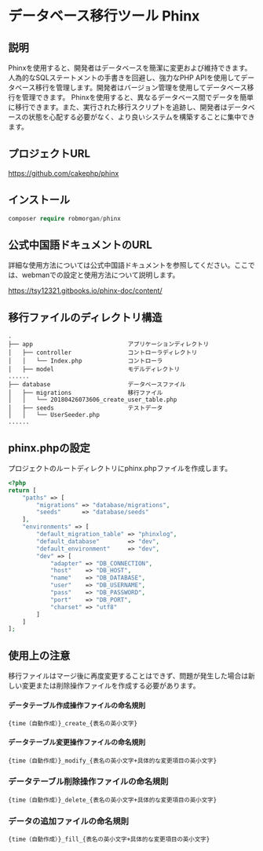 # データベース移行ツール Phinx

## 説明

Phinxを使用すると、開発者はデータベースを簡潔に変更および維持できます。人為的なSQLステートメントの手書きを回避し、強力なPHP APIを使用してデータベース移行を管理します。開発者はバージョン管理を使用してデータベース移行を管理できます。 Phinxを使用すると、異なるデータベース間でデータを簡単に移行できます。また、実行された移行スクリプトを追跡し、開発者はデータベースの状態を心配する必要がなく、より良いシステムを構築することに集中できます。

## プロジェクトURL

https://github.com/cakephp/phinx

## インストール

```php
composer require robmorgan/phinx
```

## 公式中国語ドキュメントのURL

詳細な使用方法については公式中国語ドキュメントを参照してください。ここでは、webmanでの設定と使用方法について説明します。

https://tsy12321.gitbooks.io/phinx-doc/content/

## 移行ファイルのディレクトリ構造

```
.
├── app                           アプリケーションディレクトリ
│   ├── controller                コントローラディレクトリ
│   │   └── Index.php             コントローラ
│   ├── model                     モデルディレクトリ
......
├── database                      データベースファイル
│   ├── migrations                移行ファイル
│   │   └── 20180426073606_create_user_table.php
│   ├── seeds                     テストデータ
│   │   └── UserSeeder.php
......
```

## phinx.phpの設定

プロジェクトのルートディレクトリにphinx.phpファイルを作成します。

```php
<?php
return [
    "paths" => [
        "migrations" => "database/migrations",
        "seeds"      => "database/seeds"
    ],
    "environments" => [
        "default_migration_table" => "phinxlog",
        "default_database"        => "dev",
        "default_environment"     => "dev",
        "dev" => [
            "adapter" => "DB_CONNECTION",
            "host"    => "DB_HOST",
            "name"    => "DB_DATABASE",
            "user"    => "DB_USERNAME",
            "pass"    => "DB_PASSWORD",
            "port"    => "DB_PORT",
            "charset" => "utf8"
        ]
    ]
];
```

## 使用上の注意

移行ファイルはマージ後に再度変更することはできず、問題が発生した場合は新しい変更または削除操作ファイルを作成する必要があります。

#### データテーブル作成操作ファイルの命名規則

`{time（自動作成）}_create_{表名の英小文字}`

#### データテーブル変更操作ファイルの命名規則

`{time（自動作成）}_modify_{表名の英小文字+具体的な変更項目の英小文字}`

### データテーブル削除操作ファイルの命名規則

`{time（自動作成）}_delete_{表名の英小文字+具体的な変更項目の英小文字}`

### データの追加ファイルの命名規則

`{time（自動作成）}_fill_{表名の英小文字+具体的な変更項目の英小文字}`
